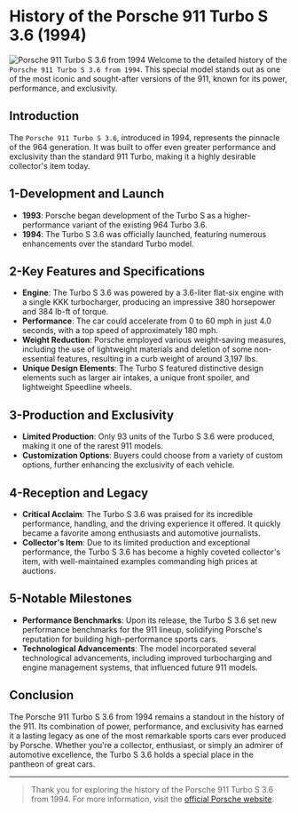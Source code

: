 # History of the Porsche 911 Turbo S 3.6 (1994)
![Porsche 911 Turbo S 3.6 from 1994](https://robbreport.com/wp-content/uploads/2022/12/Porsche_TurboS_1.jpg?w=1000)
Welcome to the detailed history of the `Porsche 911 Turbo S 3.6 from 1994`. This special model stands out as one of the most iconic and sought-after versions of the 911, known for its power, performance, and exclusivity.

## Introduction

The `Porsche 911 Turbo S 3.6`, introduced in 1994, represents the pinnacle of the 964 generation. It was built to offer even greater performance and exclusivity than the standard 911 Turbo, making it a highly desirable collector's item today.

## 1-Development and Launch

- **1993**: Porsche began development of the Turbo S as a higher-performance variant of the existing 964 Turbo 3.6.
- **1994**: The Turbo S 3.6 was officially launched, featuring numerous enhancements over the standard Turbo model.

## 2-Key Features and Specifications

- **Engine**: The Turbo S 3.6 was powered by a 3.6-liter flat-six engine with a single KKK turbocharger, producing an impressive 380 horsepower and 384 lb-ft of torque.
- **Performance**: The car could accelerate from 0 to 60 mph in just 4.0 seconds, with a top speed of approximately 180 mph.
- **Weight Reduction**: Porsche employed various weight-saving measures, including the use of lightweight materials and deletion of some non-essential features, resulting in a curb weight of around 3,197 lbs.
- **Unique Design Elements**: The Turbo S featured distinctive design elements such as larger air intakes, a unique front spoiler, and lightweight Speedline wheels.

## 3-Production and Exclusivity

- **Limited Production**: Only 93 units of the Turbo S 3.6 were produced, making it one of the rarest 911 models.
- **Customization Options**: Buyers could choose from a variety of custom options, further enhancing the exclusivity of each vehicle.

## 4-Reception and Legacy

- **Critical Acclaim**: The Turbo S 3.6 was praised for its incredible performance, handling, and the driving experience it offered. It quickly became a favorite among enthusiasts and automotive journalists.
- **Collector's Item**: Due to its limited production and exceptional performance, the Turbo S 3.6 has become a highly coveted collector's item, with well-maintained examples commanding high prices at auctions.

## 5-Notable Milestones

- **Performance Benchmarks**: Upon its release, the Turbo S 3.6 set new performance benchmarks for the 911 lineup, solidifying Porsche's reputation for building high-performance sports cars.
- **Technological Advancements**: The model incorporated several technological advancements, including improved turbocharging and engine management systems, that influenced future 911 models.

## Conclusion

The Porsche 911 Turbo S 3.6 from 1994 remains a standout in the history of the 911. Its combination of power, performance, and exclusivity has earned it a lasting legacy as one of the most remarkable sports cars ever produced by Porsche. Whether you're a collector, enthusiast, or simply an admirer of automotive excellence, the Turbo S 3.6 holds a special place in the pantheon of great cars.

---

>Thank you for exploring the history of the Porsche 911 Turbo S 3.6 from 1994. For more information, visit the [official Porsche website](https://www.porsche.com).